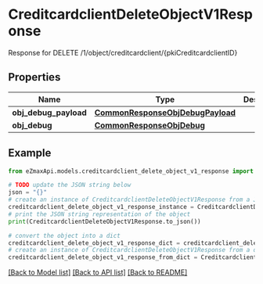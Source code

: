 # CreditcardclientDeleteObjectV1Response

Response for DELETE /1/object/creditcardclient/{pkiCreditcardclientID}

## Properties

Name | Type | Description | Notes
------------ | ------------- | ------------- | -------------
**obj_debug_payload** | [**CommonResponseObjDebugPayload**](CommonResponseObjDebugPayload.md) |  | 
**obj_debug** | [**CommonResponseObjDebug**](CommonResponseObjDebug.md) |  | [optional] 

## Example

```python
from eZmaxApi.models.creditcardclient_delete_object_v1_response import CreditcardclientDeleteObjectV1Response

# TODO update the JSON string below
json = "{}"
# create an instance of CreditcardclientDeleteObjectV1Response from a JSON string
creditcardclient_delete_object_v1_response_instance = CreditcardclientDeleteObjectV1Response.from_json(json)
# print the JSON string representation of the object
print(CreditcardclientDeleteObjectV1Response.to_json())

# convert the object into a dict
creditcardclient_delete_object_v1_response_dict = creditcardclient_delete_object_v1_response_instance.to_dict()
# create an instance of CreditcardclientDeleteObjectV1Response from a dict
creditcardclient_delete_object_v1_response_from_dict = CreditcardclientDeleteObjectV1Response.from_dict(creditcardclient_delete_object_v1_response_dict)
```
[[Back to Model list]](../README.md#documentation-for-models) [[Back to API list]](../README.md#documentation-for-api-endpoints) [[Back to README]](../README.md)



